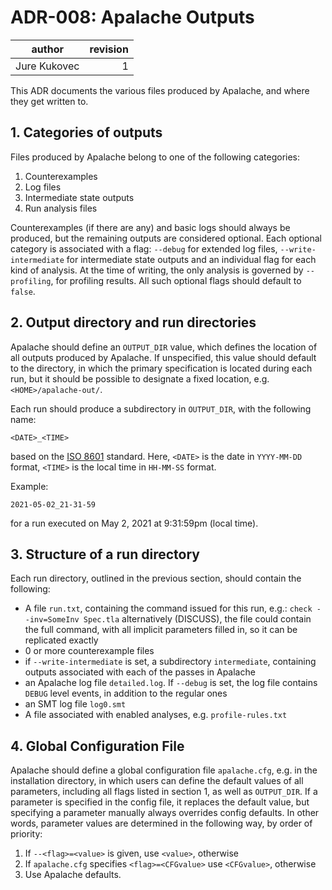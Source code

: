 # ADR-008: Apalache Outputs

| author     | revision |
| ------------ | --------:|
| Jure Kukovec |    1 |

This ADR documents the various files produced by Apalache, and where they get written to.

## 1. Categories of outputs
Files produced by Apalache belong to one of the following categories:

  1. Counterexamples 
  2. Log files
  3. Intermediate state outputs
  4. Run analysis files

Counterexamples (if there are any) and basic logs should always be produced, but the remaining outputs are considered optional. 
Each optional category is associated with a flag: `--debug` for extended log files, `--write-intermediate` for intermediate state outputs and an individual flag for each kind of analysis. At the time of writing, the only analysis is governed by `--profiling`, for profiling results. 
All such optional flags should default to `false`.

## 2. Output directory and run directories
Apalache should define an `OUTPUT_DIR` value, which defines the location of all outputs produced by Apalache. If unspecified, this value should default to the directory, in which the primary specification is located during each run, but it should be possible to designate a fixed location, e.g. `<HOME>/apalache-out/`.

Each run should produce a subdirectory in `OUTPUT_DIR`, with the following name:
```
<DATE>_<TIME>
```

based on the [ISO 8601](https://en.wikipedia.org/wiki/ISO_8601) standard.
Here, `<DATE>` is the date in `YYYY-MM-DD` format, `<TIME>` is the local time in `HH-MM-SS` format.

Example:
```
2021-05-02_21-31-59
```
for a run executed on May 2, 2021 at 9:31:59pm (local time).

## 3. Structure of a run directory

Each run directory, outlined in the previous section, should contain the following:
  
  - A file `run.txt`, containing the command issued for this run, e.g.: `check --inv=SomeInv Spec.tla`
    alternatively (DISCUSS), the file could contain the full command, with all implicit parameters filled in, so it can be replicated exactly
  - 0 or more counterexample files
  - if `--write-intermediate` is set, a subdirectory `intermediate`, containing outputs associated with each of the passes in Apalache
  - an Apalache log file `detailed.log`. If `--debug` is set, the log file contains `DEBUG` level events, in addition to the regular ones
  - an SMT log file `log0.smt`
  - A file associated with enabled analyses, e.g. `profile-rules.txt`

## 4. Global Configuration File
Apalache should define a global configuration file `apalache.cfg`, e.g. in the installation directory, in which users can define the default values of all parameters, including all flags listed in section 1, as well as `OUTPUT_DIR`.
If a parameter is specified in the config file, it replaces the default value, but specifying a parameter manually always overrides config defaults.
In other words, parameter values are determined in the following way, by order of priority:
  1. If `--<flag>=<value>` is given, use `<value>`, otherwise
  2. If `apalache.cfg` specifies `<flag>=<CFGvalue>` use `<CFGvalue>`, otherwise 
  3. Use Apalache defaults.

